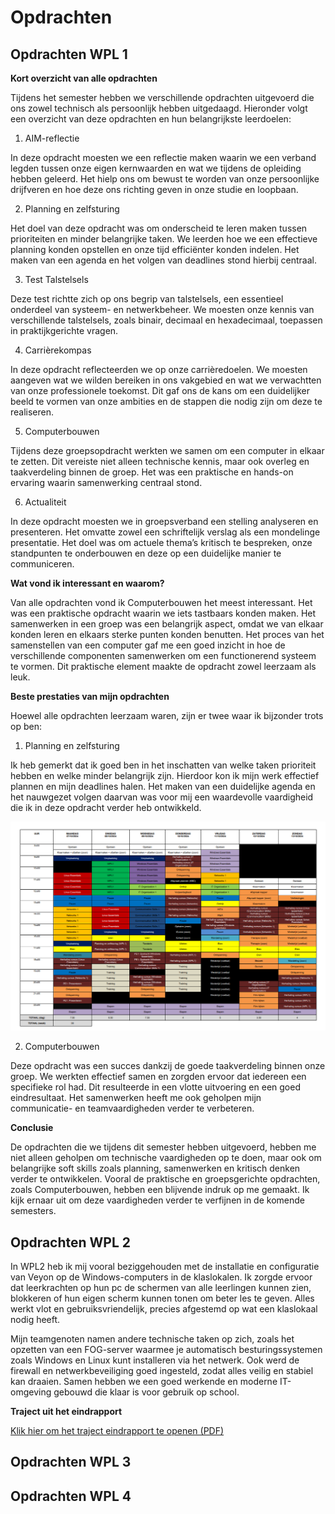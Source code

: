 # Opdrachten
## Opdrachten WPL 1

**Kort overzicht van alle opdrachten**

Tijdens het semester hebben we verschillende opdrachten uitgevoerd die ons zowel technisch als persoonlijk hebben uitgedaagd. Hieronder volgt een overzicht van deze opdrachten en hun belangrijkste leerdoelen:

1. AIM-reflectie

In deze opdracht moesten we een reflectie maken waarin we een verband legden tussen onze eigen kernwaarden en wat we tijdens de opleiding hebben geleerd. Het hielp ons om bewust te worden van onze persoonlijke drijfveren en hoe deze ons richting geven in onze studie en loopbaan.

2. Planning en zelfsturing

Het doel van deze opdracht was om onderscheid te leren maken tussen prioriteiten en minder belangrijke taken. We leerden hoe we een effectieve planning konden opstellen en onze tijd efficiënter konden indelen. Het maken van een agenda en het volgen van deadlines stond hierbij centraal.

3. Test Talstelsels

Deze test richtte zich op ons begrip van talstelsels, een essentieel onderdeel van systeem- en netwerkbeheer. We moesten onze kennis van verschillende talstelsels, zoals binair, decimaal en hexadecimaal, toepassen in praktijkgerichte vragen.

4. Carrièrekompas

In deze opdracht reflecteerden we op onze carrièredoelen. We moesten aangeven wat we wilden bereiken in ons vakgebied en wat we verwachtten van onze professionele toekomst. Dit gaf ons de kans om een duidelijker beeld te vormen van onze ambities en de stappen die nodig zijn om deze te realiseren.

5. Computerbouwen

Tijdens deze groepsopdracht werkten we samen om een computer in elkaar te zetten. Dit vereiste niet alleen technische kennis, maar ook overleg en taakverdeling binnen de groep. Het was een praktische en hands-on ervaring waarin samenwerking centraal stond.

6. Actualiteit

In deze opdracht moesten we in groepsverband een stelling analyseren en presenteren. Het omvatte zowel een schriftelijk verslag als een mondelinge presentatie. Het doel was om actuele thema’s kritisch te bespreken, onze standpunten te onderbouwen en deze op een duidelijke manier te communiceren.


**Wat vond ik interessant en waarom?**

Van alle opdrachten vond ik Computerbouwen het meest interessant. Het was een praktische opdracht waarin we iets tastbaars konden maken. Het samenwerken in een groep was een belangrijk aspect, omdat we van elkaar konden leren en elkaars sterke punten konden benutten. Het proces van het samenstellen van een computer gaf me een goed inzicht in hoe de verschillende componenten samenwerken om een functionerend systeem te vormen. Dit praktische element maakte de opdracht zowel leerzaam als leuk.


**Beste prestaties van mijn opdrachten**

Hoewel alle opdrachten leerzaam waren, zijn er twee waar ik bijzonder trots op ben:

1. Planning en zelfsturing

Ik heb gemerkt dat ik goed ben in het inschatten van welke taken prioriteit hebben en welke minder belangrijk zijn. Hierdoor kon ik mijn werk effectief plannen en mijn deadlines halen. Het maken van een duidelijke agenda en het nauwgezet volgen daarvan was voor mij een waardevolle vaardigheid die ik in deze opdracht verder heb ontwikkeld.

![Planning](../images/OefeningPlanning_WPL1.png)

2. Computerbouwen

Deze opdracht was een succes dankzij de goede taakverdeling binnen onze groep. We werkten effectief samen en zorgden ervoor dat iedereen een specifieke rol had. Dit resulteerde in een vlotte uitvoering en een goed eindresultaat. Het samenwerken heeft me ook geholpen mijn communicatie- en teamvaardigheden verder te verbeteren.

**Conclusie**

De opdrachten die we tijdens dit semester hebben uitgevoerd, hebben me niet alleen geholpen om technische vaardigheden op te doen, maar ook om belangrijke soft skills zoals planning, samenwerken en kritisch denken verder te ontwikkelen. Vooral de praktische en groepsgerichte opdrachten, zoals Computerbouwen, hebben een blijvende indruk op me gemaakt. Ik kijk ernaar uit om deze vaardigheden verder te verfijnen in de komende semesters.




## Opdrachten WPL 2

In WPL2 heb ik mij vooral beziggehouden met de installatie en configuratie van Veyon op de Windows-computers in de klaslokalen. Ik zorgde ervoor dat leerkrachten op hun pc de schermen van alle leerlingen kunnen zien, blokkeren of hun eigen scherm kunnen tonen om beter les te geven. Alles werkt vlot en gebruiksvriendelijk, precies afgestemd op wat een klaslokaal nodig heeft. 

Mijn teamgenoten namen andere technische taken op zich, zoals het opzetten van een FOG-server waarmee je automatisch besturingssystemen zoals Windows en Linux kunt installeren via het netwerk. Ook werd de firewall en netwerkbeveiliging goed ingesteld, zodat alles veilig en stabiel kan draaien. Samen hebben we een goed werkende en moderne IT-omgeving gebouwd die klaar is voor gebruik op school.

**Traject uit het eindrapport**

[Klik hier om het traject eindrapport te openen (PDF)](https://github.com/PXL-Digital-SNE-Werkplekleren/portfolio-MuhammedMertPXL/blob/main/Opdrachten/Fragment_eindrapport.pdf)

## Opdrachten WPL 3

## Opdrachten WPL 4
